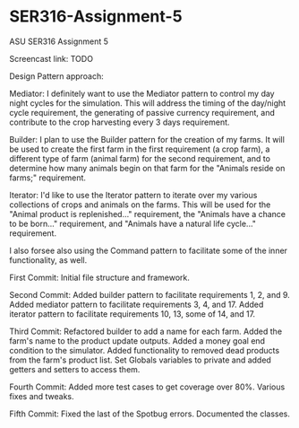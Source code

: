 # SER316-Assignment-5
ASU SER316 Assignment 5

Screencast link: TODO

Design Pattern approach:

Mediator:  I definitely want to use the Mediator pattern to control my day night cycles for the simulation.  This will address the timing of the day/night cycle requirement, the generating of passive currency requirement, and contribute to the crop harvesting every 3 days requirement.

Builder:  I plan to use the Builder pattern for the creation of my farms.  It will be used to create the first farm in the first requirement (a crop farm), a different type of farm (animal farm) for the second requirement, and to determine how many animals begin on that farm for the "Animals reside on farms;" requirement.

Iterator:  I'd like to use the Iterator pattern to iterate over my various collections of crops and animals on the farms.  This will be used for the "Animal product is replenished..." requirement, the "Animals have a chance to be born..." requirement, and "Animals have a natural life cycle..." requirement.

I also forsee also using the Command pattern to facilitate some of the inner functionality, as well.


First Commit:
Initial file structure and framework.

Second Commit:
Added builder pattern to facilitate requirements 1, 2, and 9.
Added mediator pattern to facilitate requirements 3, 4, and 17.
Added iterator pattern to facilitate requirements 10, 13, some of 14, and 17.

Third Commit:
Refactored builder to add a name for each farm.
Added the farm's name to the product update outputs.
Added a money goal end condition to the simulator.
Added functionality to removed dead products from the farm's product list.
Set Globals variables to private and added getters and setters to access them.

Fourth Commit:
Added more test cases to get coverage over 80%.
Various fixes and tweaks.

Fifth Commit:
Fixed the last of the Spotbug errors.
Documented the classes.

